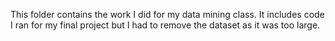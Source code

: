 This folder contains the work I did for my data mining class. It includes code I ran for my final project but I had to remove the dataset as it was too large.
